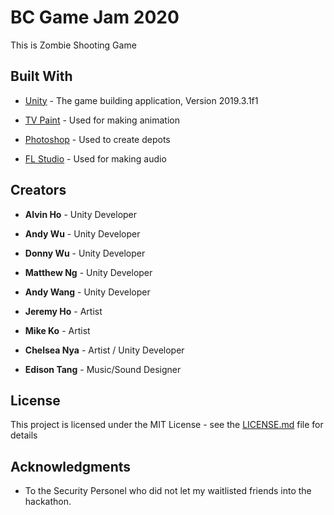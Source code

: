 # BC Game Jam 2020

This is Zombie Shooting Game

## Built With

* [Unity](https://unity.com/) - The game building application, Version 2019.3.1f1

* [TV Paint](https://www.tvpaint.com/) - Used for making animation

* [Photoshop](https://www.photoshop.com/) - Used to create depots

* [FL Studio](https://www.image-line.com/flstudio/) - Used for making audio


## Creators

* **Alvin Ho** - Unity Developer

* **Andy Wu** - Unity Developer

* **Donny Wu** - Unity Developer

* **Matthew Ng** - Unity Developer

* **Andy Wang** - Unity Developer

* **Jeremy Ho** - Artist 

* **Mike Ko** - Artist

* **Chelsea Nya** - Artist / Unity Developer

* **Edison Tang** - Music/Sound Designer


## License

This project is licensed under the MIT License - see the [LICENSE.md](LICENSE.md) file for details

## Acknowledgments

* To the Security Personel who did not let my waitlisted friends into the hackathon.